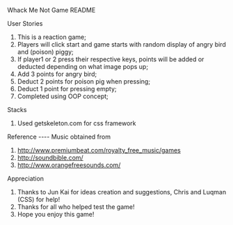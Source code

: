 Whack Me Not Game README

User Stories
1. This is a reaction game;
2. Players will click start and game starts with random display of angry bird and (poison) piggy;
3. If player1 or 2 press their respective keys, points will be added or deducted depending on what image pops up;
4. Add 3 points for angry bird;
5. Deduct 2 points for poison pig when pressing;
6. Deduct 1 point for pressing empty;
7. Completed using OOP concept;

Stacks
1. Used getskeleton.com for css framework

Reference
---- Music obtained from
1. http://www.premiumbeat.com/royalty_free_music/games
2. http://soundbible.com/
3. http://www.orangefreesounds.com/

Appreciation
1. Thanks to Jun Kai for ideas creation and suggestions, Chris and Luqman (CSS) for help!
2. Thanks for all who helped test the game!
3. Hope you enjoy this game!
